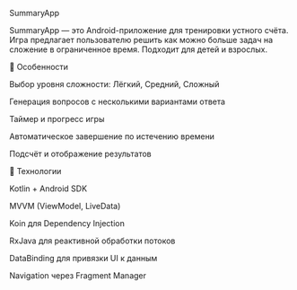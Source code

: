 SummaryApp

SummaryApp — это Android-приложение для тренировки устного счёта. Игра предлагает пользователю решить как можно больше задач на сложение в ограниченное время. Подходит для детей и взрослых.

🧠 Особенности

Выбор уровня сложности: Лёгкий, Средний, Сложный

Генерация вопросов с несколькими вариантами ответа

Таймер и прогресс игры

Автоматическое завершение по истечению времени

Подсчёт и отображение результатов

🚀 Технологии

Kotlin + Android SDK

MVVM (ViewModel, LiveData)

Koin для Dependency Injection

RxJava для реактивной обработки потоков

DataBinding для привязки UI к данным

Navigation через Fragment Manager
